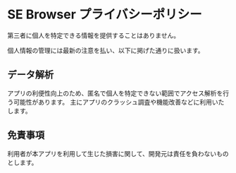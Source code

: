 # SE Browser プライバシーポリシー

第三者に個人を特定できる情報を提供することはありません。

個人情報の管理には最新の注意を払い、以下に掲げた通りに扱います。

## データ解析

アプリの利便性向上のため、匿名で個人を特定できない範囲でアクセス解析を行う可能性があります。
主にアプリのクラッシュ調査や機能改善などに利用いたします。

## 免責事項

利用者が本アプリを利用して生じた損害に関して、開発元は責任を負わないものとします。
